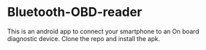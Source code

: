# Bluetooth-OBD-reader

This is an android app to connect your smartphone to an On board diagnostic device. Clone the repo and install the apk.


